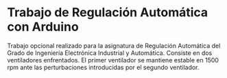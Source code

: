 # Trabajo de Regulación Automática con Arduino

Trabajo opcional realizado para la asignatura de Regulación Automática del Grado de Ingeniería Electrónica Industrial y Automática. Consiste en dos ventiladores enfrentados. El primer ventilador se mantiene estable en 1500 rpm ante las perturbaciones introducidas por el segundo ventilador.